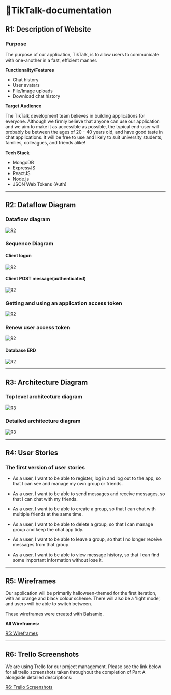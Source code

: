 # 💬TikTalk-documentation

## R1: Description of Website

### Purpose

The purpose of our application, TikTalk, is to allow users to communicate with one-another in a fast, efficient manner.

**Functionality/Features**

- Chat history
- User avatars
- File/Image uploads
- Download chat history

**Target Audience**

The TikTalk development team believes in building applications for everyone. Although we firmly believe that anyone can use our application and we aim to make it as accessible as possible, the typical end-user will probably be between the ages of 20 - 40 years old, and have good taste in chat applications. It will be free to use and likely to suit university students, families, colleagues, and friends alike!

**Tech Stack**

- MongoDB
- ExpressJS
- ReactJS
- Node.js
- JSON Web Tokens (Auth)

---

## R2: Dataflow Diagram

### Dataflow diagram

![R2](docs/diagrams/Dataflow%20diagram.png)

### Sequence Diagram

#### Client logon

![R2](docs/diagrams/client%20logon-%20sequence%20diagrams%20.png)

#### Client POST message(authenticated)

![R2](docs/diagrams/%20client%20create%20a%20message-%20sequence%20diagrams.png)

### Getting and using an application access token

![R2](docs/diagrams/getting%20and%20using%20an%20Application%20access%20token.png)

### Renew user access token

![R2](docs/diagrams/Refresh%20Tokens.png)

#### Database ERD

![R2](docs/diagrams/ERD.png)

---

## R3: Architecture Diagram

### Top level architecture diagram

![R3](docs/diagrams/Top%20level%20architecture%20diagram.png)

### Detailed architecture diagram

![R3](docs/diagrams/Detailed%20architecture%20diagram.png)

---

## R4: User Stories

### The first version of user stories

- As a user, I want to be able to register, log in and log out to the app, so that I can see and manage my own group or friends.

- As a user, I want to be able to send messages and receive messages, so that I can chat with my friends.

- As a user, I want to be able to create a group, so that I can chat with multiple friends at the same time.

- As a user, I want to be able to delete a group, so that I can manage group and keep the chat app tidy.

- As a user, I want to be able to leave a group, so that I no longer receive messages from that group.

- As a user, I want to be able to view message history, so that I can find some important information without lose it.

---

## R5: Wireframes

Our application will be primarily halloween-themed for the first iteration, with an orange and black colour scheme. There will also be a 'light mode', and users will be able to switch between.

These wireframes were created with Balsamiq.

**All Wireframes:** 

[R5: Wireframes](docs/wireframes/)

---

## R6: Trello Screenshots

We are using Trello for our project management. Please see the link below for all trello screenshots taken throughout the completion of Part A alongside detailed descriptions:

[R6: Trello Screenshots](docs/trello-screenshots/)